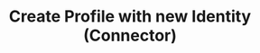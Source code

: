---
# !!! Warning: Do not edit this file; any changes must be replicated in Excel !!!
permalink: use-case-device-create-profile-with-new-identity-connector
published: false
title: "Create Profile with new Identity (Connector)"
type: use-case
toc: true
sidebar:
  - title: "Integrate Enmeshed"
    nav: "docs_integrate"
properties:
  - id: CR1
  - component: ConnectorRuntime
  - layer: Device
  - facade: ConnectorRuntime
  - function: create
  - description: An account needs to be created in order to use the Connector.
  - feature category:
  - tech category: Bootstrap
  - status: DONE
  - documentation status:
  - comments: Internal
  - actor: Device
  - trigger:
  - precondition:
  - result:
  - priority: n/a
  - complexity: n/a
  - size: n/a
  - created_at:
  - changed_at:
  - api_route_regex:
  - published: default
  - link: use-case-device-create-profile-with-new-identity-connector
require:
required_by:
---
